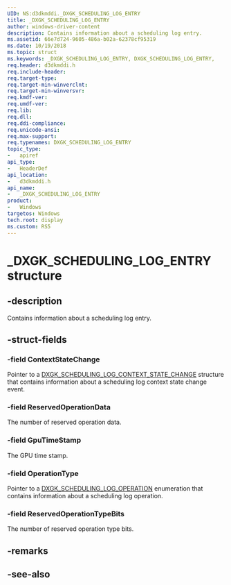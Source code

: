 ```yaml
---
UID: NS:d3dkmddi._DXGK_SCHEDULING_LOG_ENTRY
title: _DXGK_SCHEDULING_LOG_ENTRY
author: windows-driver-content
description: Contains information about a scheduling log entry.
ms.assetid: 66e7d724-9605-486a-b02a-62378cf95319
ms.date: 10/19/2018
ms.topic: struct
ms.keywords: _DXGK_SCHEDULING_LOG_ENTRY, DXGK_SCHEDULING_LOG_ENTRY,
req.header: d3dkmddi.h
req.include-header:
req.target-type:
req.target-min-winverclnt:
req.target-min-winversvr:
req.kmdf-ver:
req.umdf-ver:
req.lib:
req.dll:
req.ddi-compliance:
req.unicode-ansi:
req.max-support:
req.typenames: DXGK_SCHEDULING_LOG_ENTRY
topic_type:
-	apiref
api_type:
-	HeaderDef
api_location:
-	d3dkmddi.h
api_name:
-	_DXGK_SCHEDULING_LOG_ENTRY
product:
-	Windows
targetos: Windows
tech.root: display
ms.custom: RS5
---
```


# _DXGK_SCHEDULING_LOG_ENTRY structure

## -description

Contains information about a scheduling log entry.

## -struct-fields

### -field ContextStateChange

Pointer to a [DXGK_SCHEDULING_LOG_CONTEXT_STATE_CHANGE](ns-d3dkmddi-_dxgk_scheduling_log_context_state_change.md) structure that contains information about a scheduling log context state change event.

### -field ReservedOperationData

The number of reserved operation data.

### -field GpuTimeStamp

The GPU time stamp.

### -field OperationType

Pointer to a [DXGK_SCHEDULING_LOG_OPERATION](ne-d3dkmddi-_dxgk_scheduling_log_operation.md) enumeration that contains information about a scheduling log operation.

### -field ReservedOperationTypeBits

The number of reserved operation type bits.

## -remarks

## -see-also
